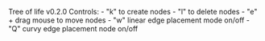 Tree of life v0.2.0
Controls:
    - "k" to create nodes
    - "l" to delete nodes
    - "e" + drag mouse to move nodes
    - "w"  linear edge placement mode on/off
    - "Q" curvy edge placement node on/off
